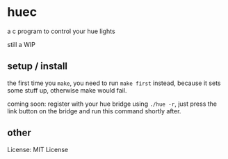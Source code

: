 # huec
a c program to control your hue lights

still a WIP

## setup / install

the first time you ```make```, you need to run ```make first``` instead, because it sets some stuff up, otherwise make would fail.

coming soon:
register with your hue bridge using ```./hue -r```, just press the link button on the bridge and run this command shortly after.

## other

License: MIT License

